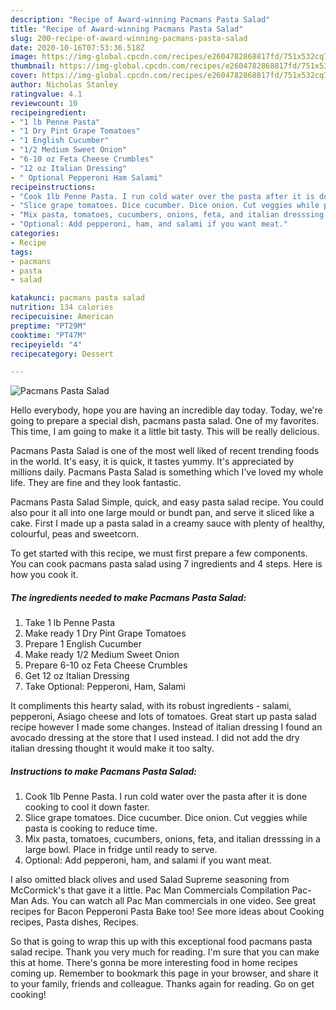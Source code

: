 ```yaml
---
description: "Recipe of Award-winning Pacmans Pasta Salad"
title: "Recipe of Award-winning Pacmans Pasta Salad"
slug: 200-recipe-of-award-winning-pacmans-pasta-salad
date: 2020-10-16T07:53:36.518Z
image: https://img-global.cpcdn.com/recipes/e2604782868817fd/751x532cq70/pacmans-pasta-salad-recipe-main-photo.jpg
thumbnail: https://img-global.cpcdn.com/recipes/e2604782868817fd/751x532cq70/pacmans-pasta-salad-recipe-main-photo.jpg
cover: https://img-global.cpcdn.com/recipes/e2604782868817fd/751x532cq70/pacmans-pasta-salad-recipe-main-photo.jpg
author: Nicholas Stanley
ratingvalue: 4.1
reviewcount: 10
recipeingredient:
- "1 lb Penne Pasta"
- "1 Dry Pint Grape Tomatoes"
- "1 English Cucumber"
- "1/2 Medium Sweet Onion"
- "6-10 oz Feta Cheese Crumbles"
- "12 oz Italian Dressing"
- " Optional Pepperoni Ham Salami"
recipeinstructions:
- "Cook 1lb Penne Pasta. I run cold water over the pasta after it is done cooking to cool it down faster."
- "Slice grape tomatoes. Dice cucumber. Dice onion. Cut veggies while pasta is cooking to reduce time."
- "Mix pasta, tomatoes, cucumbers, onions, feta, and italian dresssing in a large bowl. Place in fridge until ready to serve."
- "Optional: Add pepperoni, ham, and salami if you want meat."
categories:
- Recipe
tags:
- pacmans
- pasta
- salad

katakunci: pacmans pasta salad 
nutrition: 134 calories
recipecuisine: American
preptime: "PT29M"
cooktime: "PT47M"
recipeyield: "4"
recipecategory: Dessert

---
```



![Pacmans Pasta Salad](https://img-global.cpcdn.com/recipes/e2604782868817fd/751x532cq70/pacmans-pasta-salad-recipe-main-photo.jpg)

Hello everybody, hope you are having an incredible day today. Today, we're going to prepare a special dish, pacmans pasta salad. One of my favorites. This time, I am going to make it a little bit tasty. This will be really delicious.

Pacmans Pasta Salad is one of the most well liked of recent trending foods in the world. It's easy, it is quick, it tastes yummy. It's appreciated by millions daily. Pacmans Pasta Salad is something which I've loved my whole life. They are fine and they look fantastic.

Pacmans Pasta Salad Simple, quick, and easy pasta salad recipe. You could also pour it all into one large mould or bundt pan, and serve it sliced like a cake. First I made up a pasta salad in a creamy sauce with plenty of healthy, colourful, peas and sweetcorn.


To get started with this recipe, we must first prepare a few components. You can cook pacmans pasta salad using 7 ingredients and 4 steps. Here is how you cook it.

<!--inarticleads1-->

##### The ingredients needed to make Pacmans Pasta Salad:

1. Take 1 lb Penne Pasta
1. Make ready 1 Dry Pint Grape Tomatoes
1. Prepare 1 English Cucumber
1. Make ready 1/2 Medium Sweet Onion
1. Prepare 6-10 oz Feta Cheese Crumbles
1. Get 12 oz Italian Dressing
1. Take  Optional: Pepperoni, Ham, Salami


It compliments this hearty salad, with its robust ingredients - salami, pepperoni, Asiago cheese and lots of tomatoes. Great start up pasta salad recipe however I made some changes. Instead of italian dressing I found an avocado dressing at the store that I used instead. I did not add the dry italian dressing thought it would make it too salty. 

<!--inarticleads2-->

##### Instructions to make Pacmans Pasta Salad:

1. Cook 1lb Penne Pasta. I run cold water over the pasta after it is done cooking to cool it down faster.
1. Slice grape tomatoes. Dice cucumber. Dice onion. Cut veggies while pasta is cooking to reduce time.
1. Mix pasta, tomatoes, cucumbers, onions, feta, and italian dresssing in a large bowl. Place in fridge until ready to serve.
1. Optional: Add pepperoni, ham, and salami if you want meat.


I also omitted black olives and used Salad Supreme seasoning from McCormick&#39;s that gave it a little. Pac Man Commercials Compilation Pac-Man Ads. You can watch all Pac Man commercials in one video. See great recipes for Bacon Pepperoni Pasta Bake too! See more ideas about Cooking recipes, Pasta dishes, Recipes. 

So that is going to wrap this up with this exceptional food pacmans pasta salad recipe. Thank you very much for reading. I'm sure that you can make this at home. There's gonna be more interesting food in home recipes coming up. Remember to bookmark this page in your browser, and share it to your family, friends and colleague. Thanks again for reading. Go on get cooking!
